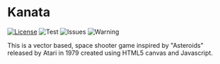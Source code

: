# Kanata
[![License](https://img.shields.io/badge/License-BSD%203--Clause-blue.svg)](https://opensource.org/licenses/BSD-3-Clause)
![Test](https://img.shields.io/badge/tests-24%20passed%2C%2031%20failed-critical)
![Issues](https://img.shields.io/github/issues/hausen-wu-23/kanata)
![Warning](https://img.shields.io/badge/photosensitive-epilepsy%20warning-important)

This is a vector based, space shooter game inspired by "Asteroids" released by Atari in 1979 created using HTML5 canvas and Javascript.
